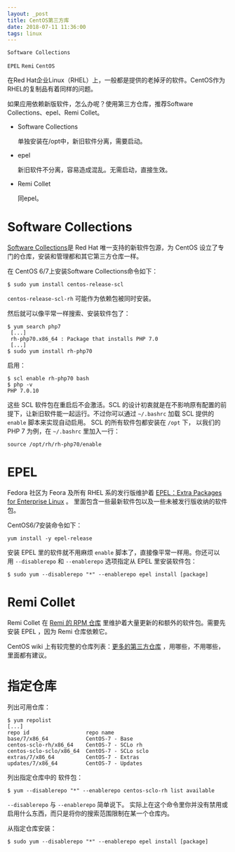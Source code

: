 ```yaml
---
layout: _post
title: CentOS第三方库
date: 2018-07-11 11:36:00
tags: linux
---
```


`Software Collections`

`EPEL` `Remi` `CentOS`

在Red Hat企业Linux（RHEL）上，一般都是提供的老掉牙的软件。CentOS作为RHEL的复制品有着同样的问题。

如果应用依赖新版软件，怎么办呢？使用第三方仓库，推荐Software Collections、epel、Remi Collet。

* Software Collections

  单独安装在/opt中，新旧软件分离，需要启动。

* epel

  新旧软件不分离，容易造成混乱。无需启动，直接生效。

* Remi Collet

  同epel。

# Software Collections

[Software Collections](https://www.softwarecollections.org/en/)是 Red Hat 唯一支持的新软件包源，为 CentOS 设立了专门的仓库，安装和管理都和其它第三方仓库一样。

在 CentOS 6/7上安装Software Collections命令如下：

```shell
$ sudo yum install centos-release-scl
```

`centos-release-scl-rh` 可能作为依赖包被同时安装。

然后就可以像平常一样搜索、安装软件包了：

```shell
$ yum search php7
 [...]
 rh-php70.x86_64 : Package that installs PHP 7.0
 [...]
$ sudo yum install rh-php70 
```

启用：

```shell
$ scl enable rh-php70 bash
$ php -v
PHP 7.0.10
```

这些 SCL 软件包在重启后不会激活。SCL 的设计初衷就是在不影响原有配置的前提下，让新旧软件能一起运行。不过你可以通过 `~/.bashrc` 加载 SCL 提供的 `enable` 脚本来实现自动启用。 SCL 的所有软件包都安装在 `/opt` 下， 以我们的 PHP 7 为例，在 `~/.bashrc` 里加入一行：

```shell
source /opt/rh/rh-php70/enable
```

# EPEL

Fedora 社区为 Feora 及所有 RHEL 系的发行版维护着 [EPEL：Extra Packages for Enterprise Linux](https://fedoraproject.org/wiki/EPEL) 。 里面包含一些最新软件包以及一些未被发行版收纳的软件包。

CentOS6/7安装命令如下：

```shell
yum install -y epel-release
```

安装 EPEL 里的软件就不用麻烦 `enable` 脚本了，直接像平常一样用。你还可以用 `--disablerepo` 和 `--enablerepo` 选项指定从 EPEL 里安装软件包：

```shell
$ sudo yum --disablerepo "*" --enablerepo epel install [package]
```

# Remi Collet

Remi Collet 在 [Remi 的 RPM 仓库](http://rpms.remirepo.net/) 里维护着大量更新的和额外的软件包。需要先安装 EPEL ，因为 Remi 仓库依赖它。

CentOS wiki 上有较完整的仓库列表：[更多的第三方仓库](https://wiki.centos.org/AdditionalResources/Repositories) ，用哪些，不用哪些，里面都有建议。

# 指定仓库

列出可用仓库：

```shell
$ yum repolist
[...]
repo id                  repo name
base/7/x86_64            CentOS-7 - Base
centos-sclo-rh/x86_64    CentOS-7 - SCLo rh
centos-sclo-sclo/x86_64  CentOS-7 - SCLo sclo
extras/7/x86_64          CentOS-7 - Extras
updates/7/x86_64         CentOS-7 - Updates
```

列出指定仓库中的 软件包：

```shell
$ yum --disablerepo "*" --enablerepo centos-sclo-rh list available
```

`--disablerepo` 与 `--enablerepo` 简单说下。 实际上在这个命令里你并没有禁用或启用什么东西，而只是将你的搜索范围限制在某一个仓库内。

从指定仓库安装：

```shell
$ sudo yum --disablerepo "*" --enablerepo epel install [package]
```